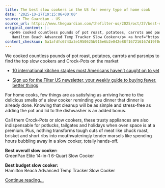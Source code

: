 ```yaml
---
title: The best slow cookers in the US for every type of home cook
date: '2025-10-27T19:15:06+00:00'
source: The Guardian - US
source_url: https://www.theguardian.com/thefilter-us/2025/oct/27/best-slow-cooker-us
original_content: |-
  <p>We cooked countless pounds of pot roast, potatoes, carrots and parsnips to find the top slow cookers and Crock-Pots on the market</p><ul><li><p><a href="https://www.theguardian.com/thefilter-us/2025/oct/25/global-kitchen-staples-ingredients">10 international kitchen staples most Americans haven’t caught on to yet</a></p></li><li><p><a href="https://www.theguardian.com/global/2025/sep/09/sign-up-to-the-filter-us-our-newsletter-guide-to-buying-fewer-better-products">Sign up for the Filter US newsletter, your weekly guide to buying fewer, better things</a></p></li></ul><p>For home cooks, few things are as satisfying as arriving home to the delicious smells of a slow cooker reminding you dinner that dinner is already done. Knowing that cleanup will be as simple and stress-free as adding the pot and lid to the dishwasher is an added bonus.</p><p>Call them Crock-Pots or slow cookers, these trusty appliances are also indispensable for potlucks, tailgates and holidays when oven space is at a premium. Plus, nothing transforms tough cuts of meat like chuck roast, brisket and short ribs into mouthwateringly tender morsels like spending hours bubbling away in a slow cooker, totally hands-off.</p><p><strong>Best overall slow cooker:<br></strong>GreenPan Elite 14-in-1 6-Quart Slow Cooker</p><p><strong>Best budget slow cooker:</strong><br>
   Hamilton Beach Advanced Temp Tracker Slow Cooker</p> <a href="https://www.theguardian.com/thefilter-us/2025/oct/27/best-slow-cooker-us">Continue reading...</a>
content_checksum: 5a1afdfc6743a3e1950625b915e6b2e042e88f167216167d19f0d0973953b228
---
```


We cooked countless pounds of pot roast, potatoes, carrots and parsnips to find the top slow cookers and Crock-Pots on the market

- [10 international kitchen staples most Americans haven’t caught on to yet](https://www.theguardian.com/thefilter-us/2025/oct/25/global-kitchen-staples-ingredients)

- [Sign up for the Filter US newsletter, your weekly guide to buying fewer, better things](https://www.theguardian.com/global/2025/sep/09/sign-up-to-the-filter-us-our-newsletter-guide-to-buying-fewer-better-products)

For home cooks, few things are as satisfying as arriving home to the delicious smells of a slow cooker reminding you dinner that dinner is already done. Knowing that cleanup will be as simple and stress-free as adding the pot and lid to the dishwasher is an added bonus.

Call them Crock-Pots or slow cookers, these trusty appliances are also indispensable for potlucks, tailgates and holidays when oven space is at a premium. Plus, nothing transforms tough cuts of meat like chuck roast, brisket and short ribs into mouthwateringly tender morsels like spending hours bubbling away in a slow cooker, totally hands-off.

**Best overall slow cooker:**  
GreenPan Elite 14-in-1 6-Quart Slow Cooker

**Best budget slow cooker:**  
 Hamilton Beach Advanced Temp Tracker Slow Cooker

 [Continue reading...](https://www.theguardian.com/thefilter-us/2025/oct/27/best-slow-cooker-us)